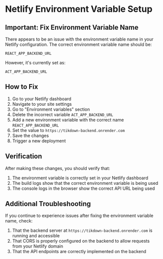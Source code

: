 # Netlify Environment Variable Setup

## Important: Fix Environment Variable Name

There appears to be an issue with the environment variable name in your Netlify configuration. The correct environment variable name should be:

```
REACT_APP_BACKEND_URL
```

However, it's currently set as:

```
ACT_APP_BACKEND_URL
```

## How to Fix

1. Go to your Netlify dashboard
2. Navigate to your site settings
3. Go to "Environment variables" section
4. Delete the incorrect variable `ACT_APP_BACKEND_URL`
5. Add a new environment variable with the correct name `REACT_APP_BACKEND_URL`
6. Set the value to `https://tikdown-backend.onrender.com`
7. Save the changes
8. Trigger a new deployment

## Verification

After making these changes, you should verify that:

1. The environment variable is correctly set in your Netlify dashboard
2. The build logs show that the correct environment variable is being used
3. The console logs in the browser show the correct API URL being used

## Additional Troubleshooting

If you continue to experience issues after fixing the environment variable name, check:

1. That the backend server at `https://tikdown-backend.onrender.com` is running and accessible
2. That CORS is properly configured on the backend to allow requests from your Netlify domain
3. That the API endpoints are correctly implemented on the backend